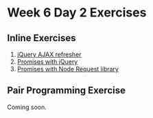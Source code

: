# Week 6 Day 2 Exercises

## Inline Exercises

1. [jQuery AJAX refresher](warmup.md)
1. [Promises with jQuery](jquery-promise.md)
1. [Promises with Node Request library](request-promise/README.md)

## Pair Programming Exercise

Coming soon.
